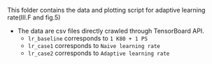 This folder contains the data and plotting script for adaptive learning rate(III.F and fig.5)

* The data are csv files directly crawled through TensorBoard API. 
	* `lr_baseline` corresponds to `1 K80 + 1 PS`
	* `lr_case1` corresponds to `Naive learning rate`
	* `lr_case2` corresponds to `Adaptive learning rate`